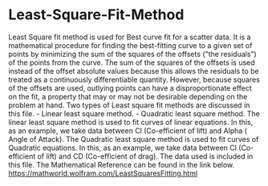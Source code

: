 # Least-Square-Fit-Method
Least Square fit method is used for Best curve fit for a scatter data.
It is a mathematical procedure for finding the best-fitting curve to a given set of points by minimizing the sum of the squares of the offsets ("the residuals") of the points from the curve. The sum of the squares of the offsets is used instead of the offset absolute values because this allows the residuals to be treated as a continuously differentiable quantity. However, because squares of the offsets are used, outlying points can have a disproportionate effect on the fit, a property that may or may not be desirable depending on the problem at hand.
Two types of Least square fit methods are discussed in this file.
        - Linear least square method.
        - Quadratic least square method.
The linear least square method is used to fit curves of linear equations. In this, as an example, we take data between Cl (Co-efficient of lift) and Alpha ( Angle of Attack).
The Quadratic least square method is used to fit curves of Quadratic equations. In this, as an example, we take data between Cl (Co-efficient of lift) and CD (Co-efficient of drag).
The data used is included in this file.
The Mathematical Reference can be found in the link below.
https://mathworld.wolfram.com/LeastSquaresFitting.html
 
